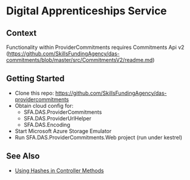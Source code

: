 # Digital Apprenticeships Service

## Context

Functionality within ProviderCommitments requires Commitments Api v2 (https://github.com/SkillsFundingAgency/das-commitments/blob/master/src/CommitmentsV2/readme.md)

## Getting Started

* Clone this repo: https://github.com/SkillsFundingAgency/das-providercommitments
* Obtain cloud config for:
  * SFA.DAS.ProviderCommitments
  * SFA.DAS.ProviderUrlHelper
  * SFA.DAS.Encoding
* Start Microsoft Azure Storage Emulator
* Run SFA.DAS.ProviderCommitments.Web project (run under kestrel)


## See Also
* [Using Hashes in Controller Methods](docs/UnhashingModelBinding.md "Unhashing Model Binding")
